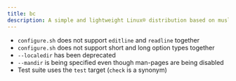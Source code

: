 ```yaml
---
title: bc
description: A simple and lightweight Linux® distribution based on musl libc and toybox
---
```


- `configure.sh` does not support `editline` and `readline` together
- `configure.sh` does not support short and long option types together
- `--localedir` has been deprecated
- `--mandir` is being specified even though man-pages are being disabled
- Test suite uses the `test` target (`check` is a synonym)
